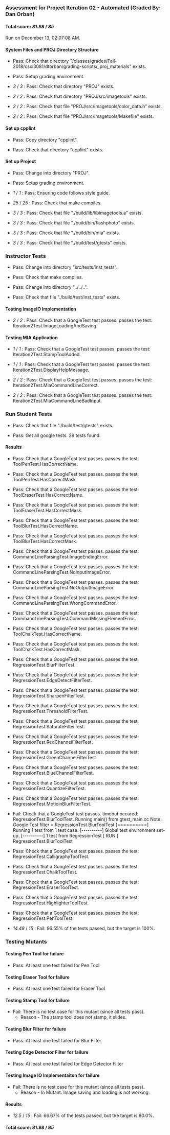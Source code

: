 ### Assessment for Project Iteration 02 - Automated (Graded By: Dan Orban)

#### Total score: _81.98_ / _85_

Run on December 13, 02:07:08 AM.


#### System Files and PROJ Directory Structure

+ Pass: Check that directory "/classes/grades/Fall-2018/csci3081/dtorban/grading-scripts/_proj_materials" exists.

+ Pass: Setup grading environment.



+  _3_ / _3_ : Pass: Check that directory "PROJ" exists.

+  _2_ / _2_ : Pass: Check that directory "PROJ/src/imagetools" exists.

+  _2_ / _2_ : Pass: Check that file "PROJ/src/imagetools/color_data.h" exists.

+  _2_ / _2_ : Pass: Check that file "PROJ/src/imagetools/Makefile" exists.


#### Set up cpplint

+ Pass: Copy directory "cpplint".



+ Pass: Check that directory "cpplint" exists.


#### Set up Project

+ Pass: Change into directory "PROJ".

+ Pass: Setup grading environment.



+  _1_ / _1_ : Pass: Ensuring code follows style guide.



+  _25_ / _25_ : Pass: Check that make compiles.



+  _3_ / _3_ : Pass: Check that file "./build/lib/libimagetools.a" exists.

+  _3_ / _3_ : Pass: Check that file "./build/bin/flashphoto" exists.

+  _3_ / _3_ : Pass: Check that file "./build/bin/mia" exists.

+  _3_ / _3_ : Pass: Check that file "./build/test/gtests" exists.


### Instructor Tests

+ Pass: Change into directory "src/tests/inst_tests".

+ Pass: Check that make compiles.



+ Pass: Change into directory "../../..".

+ Pass: Check that file "./build/test/inst_tests" exists.


#### Testing ImageIO Implementation

+  _2_ / _2_ : Pass: Check that a GoogleTest test passes.
    passes the test: Iteration2Test.ImageLoadingAndSaving.




#### Testing MIA Application

+  _1_ / _1_ : Pass: Check that a GoogleTest test passes.
    passes the test: Iteration2Test.StampToolAdded.



+  _1_ / _1_ : Pass: Check that a GoogleTest test passes.
    passes the test: Iteration2Test.DisplayHelpMessage.



+  _2_ / _2_ : Pass: Check that a GoogleTest test passes.
    passes the test: Iteration2Test.MiaCommandLineCorrect.



+  _2_ / _2_ : Pass: Check that a GoogleTest test passes.
    passes the test: Iteration2Test.MiaCommandLineBadInput.




### Run Student Tests

+ Pass: Check that file "./build/test/gtests" exists.

+ Pass: Get all google tests.
    29 tests found.




#### Results

+ Pass: Check that a GoogleTest test passes.
    passes the test: ToolPenTest.HasCorrectName.



+ Pass: Check that a GoogleTest test passes.
    passes the test: ToolPenTest.HasCorrectMask.



+ Pass: Check that a GoogleTest test passes.
    passes the test: ToolEraserTest.HasCorrectName.



+ Pass: Check that a GoogleTest test passes.
    passes the test: ToolEraserTest.HasCorrectMask.



+ Pass: Check that a GoogleTest test passes.
    passes the test: ToolBlurTest.HasCorrectName.



+ Pass: Check that a GoogleTest test passes.
    passes the test: ToolBlurTest.HasCorrectMask.



+ Pass: Check that a GoogleTest test passes.
    passes the test: CommandLineParsingTest.ImageEndingError.



+ Pass: Check that a GoogleTest test passes.
    passes the test: CommandLineParsingTest.NoInputImageError.



+ Pass: Check that a GoogleTest test passes.
    passes the test: CommandLineParsingTest.NoOutputImageError.



+ Pass: Check that a GoogleTest test passes.
    passes the test: CommandLineParsingTest.WrongCommandError.



+ Pass: Check that a GoogleTest test passes.
    passes the test: CommandLineParsingTest.CommandMissingElementError.



+ Pass: Check that a GoogleTest test passes.
    passes the test: ToolChalkTest.HasCorrectName.



+ Pass: Check that a GoogleTest test passes.
    passes the test: ToolChalkTest.HasCorrectMask.



+ Pass: Check that a GoogleTest test passes.
    passes the test: RegressionTest.BlurFilterTest.



+ Pass: Check that a GoogleTest test passes.
    passes the test: RegressionTest.EdgeDetectFilterTest.



+ Pass: Check that a GoogleTest test passes.
    passes the test: RegressionTest.SharpenFilterTest.



+ Pass: Check that a GoogleTest test passes.
    passes the test: RegressionTest.ThresholdFilterTest.



+ Pass: Check that a GoogleTest test passes.
    passes the test: RegressionTest.SaturateFilterTest.



+ Pass: Check that a GoogleTest test passes.
    passes the test: RegressionTest.RedChannelFilterTest.



+ Pass: Check that a GoogleTest test passes.
    passes the test: RegressionTest.GreenChannelFilterTest.



+ Pass: Check that a GoogleTest test passes.
    passes the test: RegressionTest.BlueChannelFilterTest.



+ Pass: Check that a GoogleTest test passes.
    passes the test: RegressionTest.QuantizeFilterTest.



+ Pass: Check that a GoogleTest test passes.
    passes the test: RegressionTest.MotioinBlurFilterTest.



+ Fail: Check that a GoogleTest test passes.
    timeout occured: RegressionTest.BlurToolTest.
Running main() from gtest_main.cc
Note: Google Test filter = RegressionTest.BlurToolTest
[==========] Running 1 test from 1 test case.
[----------] Global test environment set-up.
[----------] 1 test from RegressionTest
[ RUN      ] RegressionTest.BlurToolTest




+ Pass: Check that a GoogleTest test passes.
    passes the test: RegressionTest.CalligraphyToolTest.



+ Pass: Check that a GoogleTest test passes.
    passes the test: RegressionTest.ChalkToolTest.



+ Pass: Check that a GoogleTest test passes.
    passes the test: RegressionTest.EraserToolTest.



+ Pass: Check that a GoogleTest test passes.
    passes the test: RegressionTest.HighlighterToolTest.



+ Pass: Check that a GoogleTest test passes.
    passes the test: RegressionTest.PenToolTest.



+  _14.48_ / _15_ : Fail: 96.55% of the tests passed, but the target is 100%.


### Testing Mutants


#### Testing Pen Tool for failure

+ Pass: At least one test failed for Pen Tool


#### Testing Eraser Tool for failure

+ Pass: At least one test failed for Eraser Tool


#### Testing Stamp Tool for failure

+ Fail: There is no test case for this mutant (since all tests pass).
   - Reason - The stamp tool does not stamp, it slides.


#### Testing Blur Filter for failure

+ Pass: At least one test failed for Blur Filter


#### Testing Edge Detector Filter for failure

+ Pass: At least one test failed for Edge Detector Filter


#### Testing Image IO Implementaiton for failure

+ Fail: There is no test case for this mutant (since all tests pass).
   - Reason - In Mutant: Image saving and loading is not working.


#### Results

+  _12.5_ / _15_ : Fail: 66.67% of the tests passed, but the target is 80.0%.

#### Total score: _81.98_ / _85_

